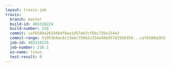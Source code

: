 ```yaml
---
layout: travis-job
travis:
  branch: master
  build-id: 465318224
  build-number: 216
  commit: caf6589a2633db4f6aa1d57eb7cf5bc735e154e3
  commit-range: 51953b4ac8c13ebc750d2c334a50bd57d15b8359...caf6589a2633db4f6aa1d57eb7cf5bc735e154e3
  job-id: 465318225
  job-number: 216.1
  os-name: linux
  test-result: 0
---
```


